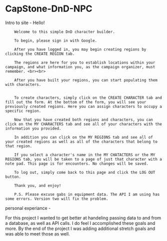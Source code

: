 # CapStone-DnD-NPC

Intro to site - 
Hello! 

		Welcome to this simple DnD character builder. 

		To begin, please sign in with Google. 

		After you have logged in, you may begin creating regions by clicking the CREATE REGION tab.

		The regions are here for you to establish locations within your campaign, and what information you, as the campaign organizer, must remember. <br><br>

		After you have built your regions, you can start populating them with characters.


		To create characters, simply click on the CREATE CHARACTER tab and fill out the form. At the bottom of the form, you will see your previously created regions. Here you can assign characters to occupy a specific region.

		Now that you have created both regions and characters, you can click on the MY CHARACTERS tab and see all of your characters with the information you provided.

		In addition you can click on the MY REGIONS tab and see all of your created regions as well as all of the characters that belong to that region. 

		If you select a character's name in the MY CHATACTERS or the MY REGIONS tab, you will be taken to a page of just that character with a note pad. This page is for encounters. No changes will be saved.

		To log out, simply come back to this page and click the LOG OUT button. 

		Thank you, and enjoy!

		P.S. Please excuse gabs in equipment data. The API I am using has some errors. Version two will fix the problem. 
		
personal experiance - 

For this project I wanted to get better at handeling passing data to and from a database, as well as API calls. I do feel I accomplished these goals and more. By the end of the project I was adding additional stretch goals and was able to meet those as well. 

